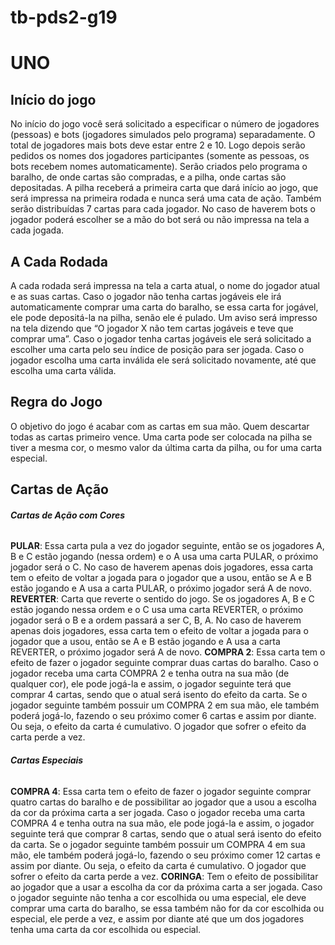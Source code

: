 # tb-pds2-g19

# UNO

## Início do jogo

No início do jogo você será solicitado a especificar o número de jogadores (pessoas) e bots (jogadores simulados pelo programa) 
separadamente. O total de jogadores mais bots deve estar entre 2 e 10. Logo depois serão pedidos os nomes dos jogadores 
participantes (somente as pessoas, os bots recebem nomes automaticamente).
Serão criados pelo programa o baralho, de onde cartas são compradas, e a pilha, onde cartas são depositadas. A pilha receberá 
a primeira carta que dará início ao jogo, que será impressa na primeira rodada e nunca será uma cata de ação. Também serão 
distribuídas 7 cartas para cada jogador.
No caso de haverem bots o jogador poderá escolher se a mão do bot será ou não impressa na tela a cada jogada.

## A Cada Rodada

A cada rodada será impressa na tela a carta atual, o nome do jogador atual e as suas cartas. Caso o jogador não tenha cartas 
jogáveis ele irá automaticamente comprar uma carta do baralho, se essa carta for jogável, ele pode depositá-la na pilha, senão 
ele é pulado. Um aviso será impresso na tela dizendo que “O jogador X não tem cartas jogáveis e teve que comprar uma”. Caso o 
jogador tenha cartas jogáveis ele será solicitado a escolher uma carta pelo seu índice de posição para ser jogada. Caso o jogador 
escolha uma carta inválida ele será solicitado novamente, até que escolha uma carta válida.

## Regra do Jogo

O objetivo do jogo é acabar com as cartas em sua mão. Quem descartar todas as cartas primeiro vence. Uma carta pode ser 
colocada na pilha se tiver a mesma cor, o mesmo valor da última carta da pilha, ou for uma carta especial.

## Cartas de Ação

###### **Cartas de Ação com Cores**

**PULAR**: Essa carta pula a vez do jogador seguinte, então se os jogadores A, B e C estão jogando (nessa ordem) e o A usa uma 
carta PULAR, o próximo jogador será o C. No caso de haverem apenas dois jogadores, essa carta tem o efeito de voltar a jogada 
para o jogador que a usou, então se A e B estão jogando e A usa a carta PULAR, o próximo jogador será A de novo.
**REVERTER**: Carta que reverte o sentido do jogo. Se os jogadores A, B e C estão jogando nessa ordem e o C usa uma carta 
REVERTER, o próximo jogador será o B e a ordem passará a ser C, B, A. No caso de haverem apenas dois jogadores, essa carta tem 
o efeito de voltar a jogada para o jogador que a usou, então se A e B estão jogando e A usa a carta REVERTER, o próximo jogador 
será A de novo. 
**COMPRA 2**: Essa carta tem o efeito de fazer o jogador seguinte comprar duas cartas do baralho. Caso o jogador receba uma 
carta COMPRA 2 e tenha outra na sua mão (de qualquer cor), ele pode jogá-la e assim, o jogador seguinte terá que comprar 4
cartas, sendo que o atual será isento do efeito da carta. Se o jogador seguinte também possuir um COMPRA 2 em sua mão, ele
também poderá jogá-lo, fazendo o seu próximo comer 6 cartas e assim por diante. Ou seja, o efeito da carta é cumulativo. O
jogador que sofrer o efeito da carta perde a vez.

###### **Cartas Especiais**

**COMPRA 4**: Essa carta tem o efeito de fazer o jogador seguinte comprar quatro cartas do baralho e de possibilitar ao jogador 
que a usou a escolha da cor da próxima carta a ser jogada. Caso o jogador receba uma carta COMPRA 4 e tenha outra na sua mão, 
ele pode jogá-la e assim, o jogador seguinte terá que comprar 8 cartas, sendo que o atual será isento do efeito da carta. Se o 
jogador seguinte também possuir um COMPRA 4 em sua mão, ele também poderá jogá-lo, fazendo o seu próximo comer 12 cartas e 
assim por diante. Ou seja, o efeito da carta é cumulativo. O jogador que sofrer o efeito da carta perde a vez.
**CORINGA**: Tem o efeito de possibilitar ao jogador que a usar a escolha da cor da próxima carta a ser jogada. Caso o jogador 
seguinte não tenha  a cor escolhida ou uma especial, ele deve comprar uma carta do baralho, se essa também não for da cor 
escolhida ou especial, ele perde a vez, e assim por diante até que um dos jogadores tenha uma carta da cor escolhida ou especial.
